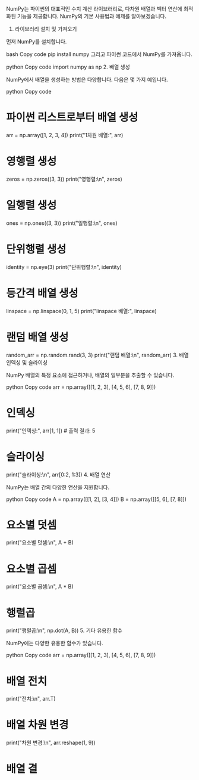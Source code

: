 NumPy는 파이썬의 대표적인 수치 계산 라이브러리로, 다차원 배열과 벡터 연산에 최적화된 기능을 제공합니다. NumPy의 기본 사용법과 예제를 알아보겠습니다.

1. 라이브러리 설치 및 가져오기

먼저 NumPy를 설치합니다.

bash
Copy code
pip install numpy
그리고 파이썬 코드에서 NumPy를 가져옵니다.

python
Copy code
import numpy as np
2. 배열 생성

NumPy에서 배열을 생성하는 방법은 다양합니다. 다음은 몇 가지 예입니다.

python
Copy code
# 파이썬 리스트로부터 배열 생성
arr = np.array([1, 2, 3, 4])
print("1차원 배열:", arr)

# 영행렬 생성
zeros = np.zeros((3, 3))
print("영행렬:\n", zeros)

# 일행렬 생성
ones = np.ones((3, 3))
print("일행렬:\n", ones)

# 단위행렬 생성
identity = np.eye(3)
print("단위행렬:\n", identity)

# 등간격 배열 생성
linspace = np.linspace(0, 1, 5)
print("linspace 배열:", linspace)

# 랜덤 배열 생성
random_arr = np.random.rand(3, 3)
print("랜덤 배열:\n", random_arr)
3. 배열 인덱싱 및 슬라이싱

NumPy 배열의 특정 요소에 접근하거나, 배열의 일부분을 추출할 수 있습니다.

python
Copy code
arr = np.array([[1, 2, 3], [4, 5, 6], [7, 8, 9]])

# 인덱싱
print("인덱싱:", arr[1, 1])  # 출력 결과: 5

# 슬라이싱
print("슬라이싱:\n", arr[0:2, 1:3])
4. 배열 연산

NumPy는 배열 간의 다양한 연산을 지원합니다.

python
Copy code
A = np.array([[1, 2], [3, 4]])
B = np.array([[5, 6], [7, 8]])

# 요소별 덧셈
print("요소별 덧셈:\n", A + B)

# 요소별 곱셈
print("요소별 곱셈:\n", A * B)

# 행렬곱
print("행렬곱:\n", np.dot(A, B))
5. 기타 유용한 함수

NumPy에는 다양한 유용한 함수가 있습니다.

python
Copy code
arr = np.array([[1, 2, 3], [4, 5, 6], [7, 8, 9]])

# 배열 전치
print("전치:\n", arr.T)

# 배열 차원 변경
print("차원 변경:\n", arr.reshape(1, 9))

# 배열 결
